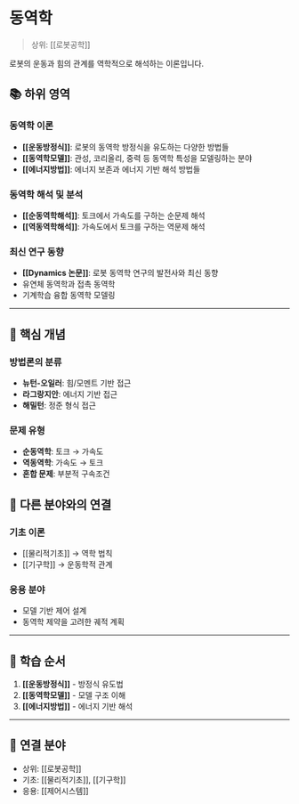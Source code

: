 # 동역학

> 상위: [[로봇공학]]

로봇의 운동과 힘의 관계를 역학적으로 해석하는 이론입니다.

## 📚 하위 영역

### 동역학 이론
- **[[운동방정식]]**: 로봇의 동역학 방정식을 유도하는 다양한 방법들
- **[[동역학모델]]**: 관성, 코리올리, 중력 등 동역학 특성을 모델링하는 분야
- **[[에너지방법]]**: 에너지 보존과 에너지 기반 해석 방법들

### 동역학 해석 및 분석
- **[[순동역학해석]]**: 토크에서 가속도를 구하는 순문제 해석
- **[[역동역학해석]]**: 가속도에서 토크를 구하는 역문제 해석

### 최신 연구 동향
- **[[Dynamics 논문]]**: 로봇 동역학 연구의 발전사와 최신 동향
- 유연체 동역학과 접촉 동역학
- 기계학습 융합 동역학 모델링

---

## 🎯 핵심 개념

### 방법론의 분류
- **뉴턴-오일러**: 힘/모멘트 기반 접근
- **라그랑지안**: 에너지 기반 접근
- **해밀턴**: 정준 형식 접근

### 문제 유형
- **순동역학**: 토크 → 가속도
- **역동역학**: 가속도 → 토크
- **혼합 문제**: 부분적 구속조건

## 🔗 다른 분야와의 연결

### 기초 이론
- [[물리적기초]] → 역학 법칙
- [[기구학]] → 운동학적 관계

### 응용 분야
- 모델 기반 제어 설계
- 동역학 제약을 고려한 궤적 계획

---

## 🎯 학습 순서

1. **[[운동방정식]]** - 방정식 유도법
2. **[[동역학모델]]** - 모델 구조 이해
3. **[[에너지방법]]** - 에너지 기반 해석

---

## 🔗 연결 분야
- 상위: [[로봇공학]]
- 기초: [[물리적기초]], [[기구학]]
- 응용: [[제어시스템]]